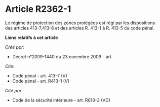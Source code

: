 # Article R2362-1

Le régime de protection des zones protégées est régi par les dispositions des articles 413-7,413-8 et des articles R. 413-1 à
R. 413-5 du code pénal.

**Liens relatifs à cet article**

_Créé par_:

  - Décret n°2009-1440 du 23 novembre 2009 - art.

_Cite_:

  - Code pénal - art. 413-7 (V)
  - Code pénal - art. R413-1 (V)

_Cité par_:

  - Code de la sécurité intérieure - art. R613-3 (VD)
